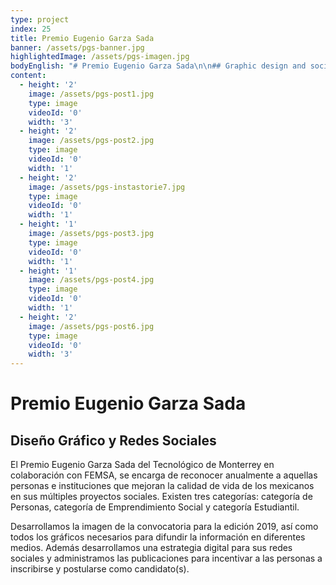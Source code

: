 ```yaml
---
type: project
index: 25
title: Premio Eugenio Garza Sada
banner: /assets/pgs-banner.jpg
highlightedImage: /assets/pgs-imagen.jpg
bodyEnglish: "# Premio Eugenio Garza Sada\n\n## Graphic design and social media networks \n\nThe Premio Eugenio Garza Sada of Tecnológico de Monterrey in collaboration with FEMSA, has as an objective to acknowledge people and institutions that are focused on bettering the lives of mexicans with their social projects. There are three main categories: People, Students and Social Entrepreneurship. \r\n\nFor this project, we developed the image for the announcement of the 2019 edition, moreover Katartico developed the necessary content to broadcast in different media networks. Additionally we developed a digital strategy for social media and managed their social media networks with the objective of increasing the registration of candidates ."
content:
  - height: '2'
    image: /assets/pgs-post1.jpg
    type: image
    videoId: '0'
    width: '3'
  - height: '2'
    image: /assets/pgs-post2.jpg
    type: image
    videoId: '0'
    width: '1'
  - height: '2'
    image: /assets/pgs-instastorie7.jpg
    type: image
    videoId: '0'
    width: '1'
  - height: '1'
    image: /assets/pgs-post3.jpg
    type: image
    videoId: '0'
    width: '1'
  - height: '1'
    image: /assets/pgs-post4.jpg
    type: image
    videoId: '0'
    width: '1'
  - height: '2'
    image: /assets/pgs-post6.jpg
    type: image
    videoId: '0'
    width: '3'
---
```

# Premio Eugenio Garza Sada

## Diseño Gráfico y Redes Sociales

El Premio Eugenio Garza Sada del Tecnológico de Monterrey en colaboración con FEMSA, se encarga de reconocer anualmente a aquellas personas e instituciones que mejoran la calidad de vida de los mexicanos en sus múltiples proyectos sociales. Existen tres categorías: categoría de Personas, categoría de Emprendimiento Social y categoría Estudiantil.

Desarrollamos la imagen de la convocatoria para la edición 2019, así como todos los gráficos necesarios para difundir la información en diferentes medios. Además desarrollamos una estrategia digital para sus redes sociales y administramos las publicaciones para incentivar a las personas a inscribirse y postularse como candidato(s).
